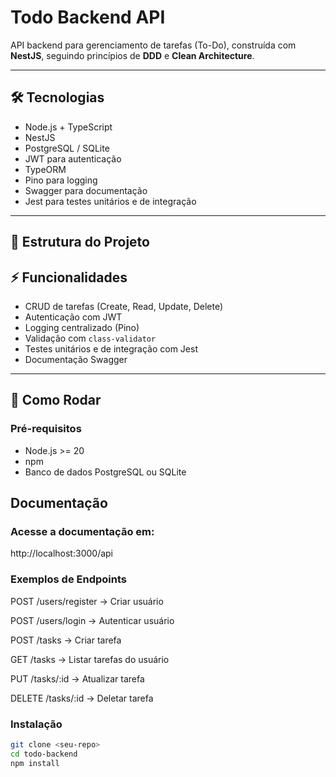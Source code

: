 # Todo Backend API

API backend para gerenciamento de tarefas (To-Do), construída com **NestJS**, seguindo princípios de **DDD** e **Clean Architecture**.

---

## 🛠 Tecnologias

- Node.js + TypeScript
- NestJS
- PostgreSQL / SQLite
- JWT para autenticação
- TypeORM
- Pino para logging
- Swagger para documentação
- Jest para testes unitários e de integração

---

## 📂 Estrutura do Projeto

## ⚡ Funcionalidades

- CRUD de tarefas (Create, Read, Update, Delete)
- Autenticação com JWT
- Logging centralizado (Pino)
- Validação com `class-validator`
- Testes unitários e de integração com Jest
- Documentação Swagger

---

## 🚀 Como Rodar

### Pré-requisitos

- Node.js >= 20
- npm
- Banco de dados PostgreSQL ou SQLite

## Documentação

### Acesse a documentação em:

http://localhost:3000/api

### Exemplos de Endpoints

POST /users/register → Criar usuário

POST /users/login → Autenticar usuário

POST /tasks → Criar tarefa

GET /tasks → Listar tarefas do usuário

PUT /tasks/:id → Atualizar tarefa

DELETE /tasks/:id → Deletar tarefa

### Instalação

```bash
git clone <seu-repo>
cd todo-backend
npm install
```
